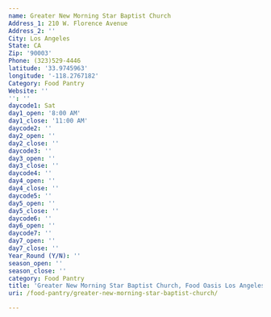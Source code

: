 ```yaml
---
name: Greater New Morning Star Baptist Church
Address_1: 210 W. Florence Avenue
Address_2: ''
City: Los Angeles
State: CA
Zip: '90003'
Phone: (323)529-4446
latitude: '33.9745963'
longitude: '-118.2767182'
Category: Food Pantry
Website: ''
'': ''
daycode1: Sat
day1_open: '8:00 AM'
day1_close: '11:00 AM'
daycode2: ''
day2_open: ''
day2_close: ''
daycode3: ''
day3_open: ''
day3_close: ''
daycode4: ''
day4_open: ''
day4_close: ''
daycode5: ''
day5_open: ''
day5_close: ''
daycode6: ''
day6_open: ''
daycode7: ''
day7_open: ''
day7_close: ''
Year_Round (Y/N): ''
season_open: ''
season_close: ''
category: Food Pantry
title: 'Greater New Morning Star Baptist Church, Food Oasis Los Angeles'
uri: /food-pantry/greater-new-morning-star-baptist-church/

---
```


